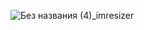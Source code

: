 ![Без названия (4)_imresizer](https://github.com/user-attachments/assets/1cf8618e-4891-4bb5-9a86-0cd58d300a90)
